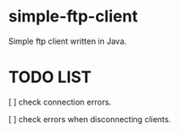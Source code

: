 # simple-ftp-client
Simple ftp client written in Java.

# TODO LIST
[ ] check connection errors.

[ ] check errors when disconnecting clients.